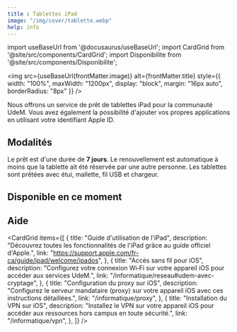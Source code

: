 ```yaml
---
title : Tablettes iPad
image: "/img/cover/tablette.webp"
help: info
---
```


import useBaseUrl from '@docusaurus/useBaseUrl';
import CardGrid from '@site/src/components/CardGrid';
import Disponibilite from '@site/src/components/Disponibilite';


<img 
  src={useBaseUrl(frontMatter.image)} 
  alt={frontMatter.title} 
  style={{
    width: "100%",
    maxWidth: "1200px",
    display: "block",
    margin: "16px auto",
    borderRadius: "8px"
  }} 
/>

Nous offrons un service de prêt de tablettes iPad pour la communauté UdeM. Vous avez également la possibilité d'ajouter vos propres applications en utilisant votre identifiant Apple ID.

## Modalités

Le prêt est d'une durée de **7 jours**. Le renouvellement est automatique à moins que la tablette ait été réservée par une autre personne. Les tablettes sont prêtées avec étui, mallette, fil USB et chargeur.

## Disponible en ce moment

<div
  style={{
    display: "grid",
    gridTemplateColumns: "repeat(auto-fit, minmax(220px, 1fr))",
    gap: "1rem",
    marginTop: "1.5rem"
  }}
>
  <Disponibilite label="Campus Laval" oclc="1245965028" />
  <Disponibilite label="Droit" oclc="1245964868" />
  <Disponibilite label="Hubert-Reeves" oclc="1135290920" />
  <Disponibilite label="Lettres et sciences humaines" oclc="1135189358" />
  <Disponibilite label="Marguerite-d'Youville" oclc="1135265589" />
  <Disponibilite label="Mathématiques et informatique" oclc="1245966991" />
  <Disponibilite label="Santé" oclc="1240172331" />
  <Disponibilite label="Thérèse-Gouin-Décarie" oclc="1245965122" />
</div>



## Aide

<CardGrid
  items={[
    {
      title: "Guide d'utilisation de l'iPad",
      description:
        "Découvrez toutes les fonctionnalités de l'iPad grâce au guide officiel d'Apple.",
      link: "https://support.apple.com/fr-ca/guide/ipad/welcome/ipados",
    },
    {
      title: "Accès sans fil pour iOS",
      description:
        "Configurez votre connexion Wi‑Fi sur votre appareil iOS pour accéder aux services UdeM.",
      link: "/informatique/reseau#udem-avec-cryptage",
    },
    {
      title: "Configuration du proxy sur iOS",
      description:
        "Configurez le serveur mandataire (proxy) sur votre appareil iOS avec ces instructions détaillées.",
      link: "/informatique/proxy",
    },
    {
      title: "Installation du VPN sur iOS",
      description:
        "Installez le VPN sur votre appareil iOS pour accéder aux ressources hors campus en toute sécurité.",
      link: "/informatique/vpn",
    },
  ]}
/>